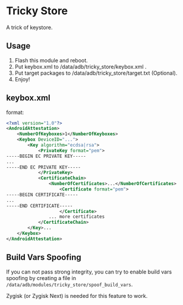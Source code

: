 # Tricky Store

A trick of keystore.

## Usage

1. Flash this module and reboot.  
2. Put keybox.xml to /data/adb/tricky_store/keybox.xml .  
3. Put target packages to /data/adb/tricky_store/target.txt (Optional).  
4. Enjoy!  

## keybox.xml

format:

```xml
<?xml version="1.0"?>
<AndroidAttestation>
    <NumberOfKeyboxes>1</NumberOfKeyboxes>
    <Keybox DeviceID="...">
        <Key algorithm="ecdsa|rsa">
            <PrivateKey format="pem">
-----BEGIN EC PRIVATE KEY-----
...
-----END EC PRIVATE KEY-----
            </PrivateKey>
            <CertificateChain>
                <NumberOfCertificates>...</NumberOfCertificates>
                    <Certificate format="pem">
-----BEGIN CERTIFICATE-----
...
-----END CERTIFICATE-----
                    </Certificate>
                ... more certificates
            </CertificateChain>
        </Key>...
    </Keybox>
</AndroidAttestation>
```

## Build Vars Spoofing

If you can not pass strong integrity, you can try to enable build vars spoofing
by creating a file in `/data/adb/modules/tricky_store/spoof_build_vars`.

Zygisk (or Zygisk Next) is needed for this feature to work.
